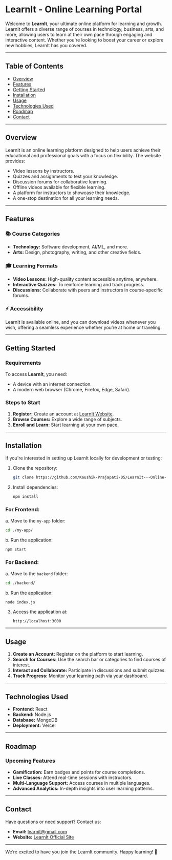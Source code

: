 # LearnIt - Online Learning Portal

Welcome to **LearnIt**, your ultimate online platform for learning and growth. LearnIt offers a diverse range of courses in technology, business, arts, and more, allowing users to learn at their own pace through engaging and interactive content. Whether you're looking to boost your career or explore new hobbies, LearnIt has you covered.

---

## Table of Contents
- [Overview](#overview)
- [Features](#features)
- [Getting Started](#getting-started)
- [Installation](#installation)
- [Usage](#usage)
- [Technologies Used](#technologies-used)
- [Roadmap](#roadmap)
- [Contact](#contact)

---

## Overview
LearnIt is an online learning platform designed to help users achieve their educational and professional goals with a focus on flexibility. The website provides:
- Video lessons by instructors.
- Quizzes and assignments to test your knowledge.
- Discussion forums for collaborative learning.
- Offline videos available for flexible learning.
- A platform for instructors to showcase their knowledge.
- A one-stop destination for all your learning needs.

---

## Features

### 📚 Course Categories
- **Technology:** Software development, AI/ML, and more.
- **Arts:** Design, photography, writing, and other creative fields.

### 🎓 Learning Formats
- **Video Lessons:** High-quality content accessible anytime, anywhere.
- **Interactive Quizzes:** To reinforce learning and track progress.
- **Discussions:** Collaborate with peers and instructors in course-specific forums.

### ⚡ Accessibility
LearnIt is available online, and you can download videos whenever you wish, offering a seamless experience whether you’re at home or traveling.

---

## Getting Started

### Requirements
To access **LearnIt**, you need:
- A device with an internet connection.
- A modern web browser (Chrome, Firefox, Edge, Safari).

### Steps to Start
1. **Register:** Create an account at [LearnIt Website](https://learn-it-online-learning-portal.vercel.app/).
2. **Browse Courses:** Explore a wide range of subjects.
3. **Enroll and Learn:** Start learning at your own pace.

---

## Installation

If you're interested in setting up LearnIt locally for development or testing:

1. Clone the repository:
   ```bash
   git clone https://github.com/Kaushik-Prajapati-05/LearnIt---Online-Learning-Portal
   ```

2. Install dependencies:
   ```bash
   npm install
   ```

### For Frontend:
a. Move to the `my-app` folder:
   ```bash
   cd ./my-app/
   ```
b. Run the application:
   ```bash
   npm start
   ```

### For Backend:
a. Move to the `backend` folder:
   ```bash
   cd ./backend/
   ```
b. Run the application:
   ```bash
   node index.js
   ```

3. Access the application at:
   ```
   http://localhost:3000
   ```

---

## Usage

1. **Create an Account:** Register on the platform to start learning.
2. **Search for Courses:** Use the search bar or categories to find courses of interest.
3. **Interact and Collaborate:** Participate in discussions and submit quizzes.
4. **Track Progress:** Monitor your learning path via your dashboard.

---

## Technologies Used

- **Frontend:** React
- **Backend:** Node.js
- **Database:** MongoDB
- **Deployment:** Vercel

---

## Roadmap

### Upcoming Features
- **Gamification:** Earn badges and points for course completions.
- **Live Classes:** Attend real-time sessions with instructors.
- **Multi-Language Support:** Access courses in multiple languages.
- **Advanced Analytics:** In-depth insights into user learning patterns.

---

## Contact

Have questions or need support? Contact us:
- **Email:** learnit@gmail.com
- **Website:** [LearnIt Official Site](#)

---

We’re excited to have you join the LearnIt community. Happy learning! 🚀
``` 
